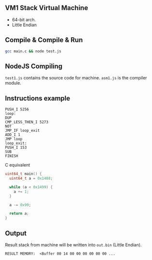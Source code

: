 ## VM1 Stack Virtual Machine

- 64-bit arch.
- Little Endian

## Compile & Compile & Run

```sh
gcc main.c && node test.js
```

## NodeJS Compiling

`test1.js` contains the source code for machine. `asm1.js` is the compiler module.

## Instructions example

```
PUSH_I 5256
loop:
DUP
CMP_LESS_THEN_I 5273
NOT
JMP_IF loop_exit
ADD_I 1
JMP loop
loop_exit:
PUSH_I 153
SUB
FINISH
```

C equivalent

```c
uint64_t main() {
  uint64_t a = 0x1488;

  while (a < 0x1499) {
    a += 1;
  }

  a -= 0x99;

  return a;
}
```

## Output

Result stack from machine will be written into `out.bin` (Little Endian).

```
RESULT MEMORY:  <Buffer 00 14 00 00 00 00 00 00 ...
```